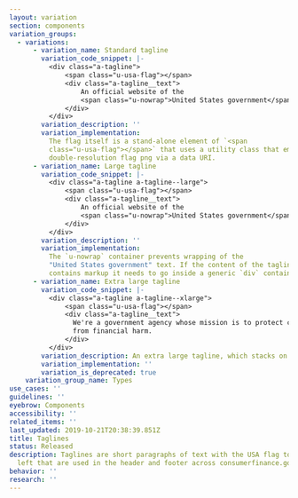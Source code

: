 ```yaml
---
layout: variation
section: components
variation_groups:
  - variations:
      - variation_name: Standard tagline
        variation_code_snippet: |-
          <div class="a-tagline">
              <span class="u-usa-flag"></span>
              <div class="a-tagline__text">
                  An official website of the
                  <span class="u-nowrap">United States government</span>
              </div>
          </div>
        variation_description: ''
        variation_implementation:
          The flag itself is a stand-alone element of `<span
          class="u-usa-flag"></span>` that uses a utility class that embeds a
          double-resolution flag png via a data URI.
      - variation_name: Large tagline
        variation_code_snippet: |-
          <div class="a-tagline a-tagline--large">
              <span class="u-usa-flag"></span>
              <div class="a-tagline__text">
                  An official website of the
                  <span class="u-nowrap">United States government</span>
              </div>
          </div>
        variation_description: ''
        variation_implementation:
          The `u-nowrap` container prevents wrapping of the
          "United States government" text. If the content of the tagline
          contains markup it needs to go inside a generic `div` container.
      - variation_name: Extra large tagline
        variation_code_snippet: |-
          <div class="a-tagline a-tagline--xlarge">
              <span class="u-usa-flag"></span>
              <div class="a-tagline__text">
                We're a government agency whose mission is to protect consumers
                from financial harm.
              </div>
          </div>
        variation_description: An extra large tagline, which stacks on mobile.
        variation_implementation: ''
        variation_is_deprecated: true
    variation_group_name: Types
use_cases: ''
guidelines: ''
eyebrow: Components
accessibility: ''
related_items: ''
last_updated: 2019-10-21T20:38:39.851Z
title: Taglines
status: Released
description: Taglines are short paragraphs of text with the USA flag to their
  left that are used in the header and footer across consumerfinance.gov.
behavior: ''
research: ''
---
```

